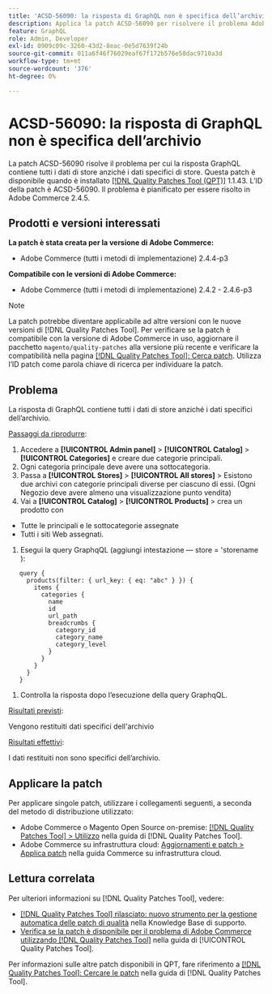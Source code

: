 ```yaml
---
title: 'ACSD-56090: la risposta di GraphQL non è specifica dell’archivio'
description: Applica la patch ACSD-56090 per risolvere il problema Adobe Commerce, in cui la risposta GraphQL contiene tutti i dati di store anziché i dati specifici dell’archivio.
feature: GraphQL
role: Admin, Developer
exl-id: 0909c09c-3260-43d2-8eac-0e5d7639f24b
source-git-commit: 011a6f46f76029eaf67f172b576e58dac9710a3d
workflow-type: tm+mt
source-wordcount: '376'
ht-degree: 0%

---
```


# ACSD-56090: la risposta di GraphQL non è specifica dell’archivio

La patch ACSD-56090 risolve il problema per cui la risposta GraphQL contiene tutti i dati di store anziché i dati specifici di store. Questa patch è disponibile quando è installato [[!DNL Quality Patches Tool (QPT)]](https://experienceleague.adobe.com/en/docs/commerce-operations/tools/quality-patches-tool/quality-patches-tool-to-self-serve-quality-patches) 1.1.43. L’ID della patch è ACSD-56090. Il problema è pianificato per essere risolto in Adobe Commerce 2.4.5.

## Prodotti e versioni interessati

**La patch è stata creata per la versione di Adobe Commerce:**

* Adobe Commerce (tutti i metodi di implementazione) 2.4.4-p3

**Compatibile con le versioni di Adobe Commerce:**

* Adobe Commerce (tutti i metodi di implementazione) 2.4.2 - 2.4.6-p3

>[!NOTE]
>
>La patch potrebbe diventare applicabile ad altre versioni con le nuove versioni di [!DNL Quality Patches Tool]. Per verificare se la patch è compatibile con la versione di Adobe Commerce in uso, aggiornare il pacchetto `magento/quality-patches` alla versione più recente e verificare la compatibilità nella pagina [[!DNL Quality Patches Tool]: Cerca patch](https://experienceleague.adobe.com/tools/commerce-quality-patches/index.html). Utilizza l’ID patch come parola chiave di ricerca per individuare la patch.

## Problema

La risposta di GraphQL contiene tutti i dati di store anziché i dati specifici dell’archivio.

<u>Passaggi da riprodurre</u>:

1. Accedere a **[!UICONTROL Admin panel]** > **[!UICONTROL Catalog]** > **[!UICONTROL Categories]** e creare due categorie principali.
1. Ogni categoria principale deve avere una sottocategoria.
1. Passa a **[!UICONTROL Stores]** > **[!UICONTROL All stores]** > Esistono due archivi con categorie principali diverse per ciascuno di essi. (Ogni Negozio deve avere almeno una visualizzazione punto vendita)
1. Vai a **[!UICONTROL Catalog]** > **[!UICONTROL Products]** > crea un prodotto con

* Tutte le principali e le sottocategorie assegnate
* Tutti i siti Web assegnati.

1. Esegui la query GraphqQL (aggiungi intestazione — store = &#39;storename ):

```
   query {
     products(filter: { url_key: { eq: "abc" } }) {
       items {
         categories {
           name
           id
           url_path
           breadcrumbs {
             category_id
             category_name
             category_level
           }
         }
       }
     }
   }
```

1. Controlla la risposta dopo l’esecuzione della query GraphqQL.

<u>Risultati previsti</u>:

Vengono restituiti dati specifici dell&#39;archivio

<u>Risultati effettivi</u>:

I dati restituiti non sono specifici dell’archivio.

## Applicare la patch

Per applicare singole patch, utilizzare i collegamenti seguenti, a seconda del metodo di distribuzione utilizzato:

* Adobe Commerce o Magento Open Source on-premise: [[!DNL Quality Patches Tool] > Utilizzo](/help/tools/quality-patches-tool/usage.md) nella guida di [!DNL Quality Patches Tool].
* Adobe Commerce su infrastruttura cloud: [Aggiornamenti e patch > Applica patch](https://experienceleague.adobe.com/docs/commerce-cloud-service/user-guide/develop/upgrade/apply-patches.html) nella guida Commerce su infrastruttura cloud.

## Lettura correlata

Per ulteriori informazioni su [!DNL Quality Patches Tool], vedere:

* [[!DNL Quality Patches Tool] rilasciato: nuovo strumento per la gestione automatica delle patch di qualità](https://experienceleague.adobe.com/en/docs/commerce-operations/tools/quality-patches-tool/quality-patches-tool-to-self-serve-quality-patches) nella Knowledge Base di supporto.
* [Verifica se la patch è disponibile per il problema di Adobe Commerce utilizzando  [!DNL Quality Patches Tool]](/help/tools/quality-patches-tool/patches-available-in-qpt/check-patch-for-magento-issue-with-magento-quality-patches.md) nella guida di [!UICONTROL Quality Patches Tool].


Per informazioni sulle altre patch disponibili in QPT, fare riferimento a [[!DNL Quality Patches Tool]: Cercare le patch](https://experienceleague.adobe.com/tools/commerce-quality-patches/index.html) nella guida di [!DNL Quality Patches Tool].

